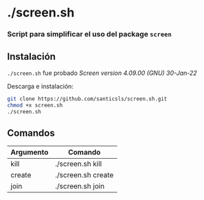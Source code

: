 # ./screen.sh
### Script para simplificar el uso del package `screen`

## Instalación
`./screen.sh` fue probado *Screen version 4.09.00 (GNU) 30-Jan-22*

Descarga e instalación:

```sh
git clone https://github.com/santicsls/screen.sh.git
chmod +x screen.sh
./screen.sh
```

## Comandos
| Argumento | Comando |
| ------ | ------ |
| kill | ./screen.sh kill |
| create | ./screen.sh create |
| join | ./screen.sh join |
